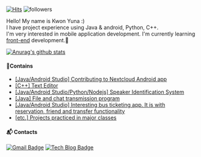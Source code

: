  [![Hits](https://hits.seeyoufarm.com/api/count/incr/badge.svg?url=https%3A%2F%2Fgithub.com%2FKuuuna98&count_bg=%2379C83D&title_bg=%23555555&icon=&icon_color=%23E7E7E7&title=hits&edge_flat=false)](https://hits.seeyoufarm.com) ![followers](https://img.shields.io/github/followers/Kuuuna98?style=social)

Hello! My name is Kwon Yuna :)  
I have project experience using Java & android, Python, C++.  
I'm very interested in mobile application development. I'm currently learning <u>front-end</u> development.🌱

[![Anurag's github stats](https://github-readme-stats.vercel.app/api?username=Kuuuna98&show_icons=true)](https://github.com/anuraghazra/github-readme-stats)

#### 📌Contains
- [[Java/Android Studio] Contributing to Nextcloud Android app](https://github.com/Kuuuna98/android)
- [[C++] Text Editor](https://github.com/CNU-ComputerEngineeringClassProject/__2020-Senior__ObjectOrientedDesign--TermProject)
- [[Java/Android Studio/Python/Nodejs] Speaker Identification System](https://github.com/Kuuuna98/Speaker-Identification-System-Development-By-Using-Deep-Learning)
- [[Java] File and chat transmission program](https://github.com/CNU-ComputerEngineeringClassProject/__2019-Junior__Data-Communications)
- [[Java/Android Studio] Interesting bus ticketing app. It is with reservation, friend and transfer functionality](https://github.com/CNU-ComputerEngineeringClassProject/__2019-Junior__Software-Engineering--BusTicketingApp)
- [[etc.] Projects practiced in major classes](https://github.com/CNU-ComputerEngineeringClassProject)

#### 📬 Contacts
[![Gmail Badge](https://img.shields.io/badge/Gmail-d14836?style=flat-square&logo=Gmail&logoColor=white&link=mailto:yunaghgh@gmail.com)](mailto:yunaghgh@gmail.com) [![Tech Blog Badge](http://img.shields.io/badge/-Tech%20blog-black?style=flat-square&logo=github&link=https://uuna-k.tistory.com/)](https://uuna-k.tistory.com/)
